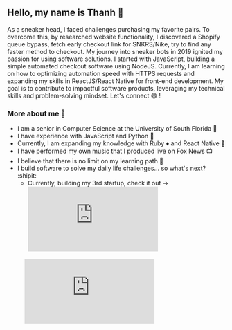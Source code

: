 ## Hello, my name is Thanh :dizzy:
As a sneaker head, I faced challenges purchasing my favorite pairs. To overcome this, by researched website functionality, I discovered a Shopify queue bypass, fetch early checkout link for SNKRS/Nike, try to find any faster method to checkout. My journey into sneaker bots in 2019 ignited my passion for using software solutions. I started with JavaScript, building a simple automated checkout software using NodeJS. Currently, I am learning on how to optimizing automation speed with HTTPS requests and expanding my skills in ReactJS/React Native for front-end development. My goal is to contribute to impactful software products, leveraging my technical skills and problem-solving mindset. Let's connect :smile: ! 

  ### More about me :speech_balloon:
  - I am a senior in Computer Science at the University of South Florida :school:
  - I have experience with JavaScript and Python :wrench:
  - Currently, I am expanding my knowledge with Ruby :diamonds: and React Native :iphone:
  - I have performed my own music that I produced live on Fox News 📺
  - I believe that there is no limit on my learning path 📖
  - I build software to solve my daily life challenges... so what's next? :shipit:
    - Currently, building my 3rd startup, check it out -> <embed src="https://x.com/CasualAIO" txt="Casual Solutions"></embed>
<figure><embed src="https://wakatime.com/share/@c7fc2726-6cba-4632-ae96-352ed27058a4/28cd459e-bc05-4b8b-bbc3-0e7c6a206324.svg"></embed></figure>
